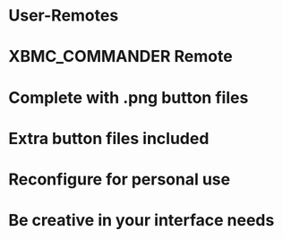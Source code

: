 User-Remotes
============

XBMC_COMMANDER Remote
=====================

Complete with .png button files
===============================

Extra button files included
===========================

Reconfigure for personal use
============================

Be creative in your interface needs
===================================


